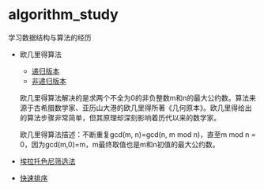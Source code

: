 # algorithm_study
学习数据结构与算法的经历

* 欧几里得算法
  * [递归版本](gcd_recursionVersion.cpp)
  * [非递归版本](gcd_norecursionVersion.cpp)
  
  欧几里得算法解决的是求两个不全为0的非负整数m和n的最大公约数。算法来源于古希腊数学家、亚历山大港的欧几里得所著《几何原本》。欧几里得给出的算法步骤非常简单，但其原理却深刻影响着历代以来的数学家。

  欧几里得算法描述：不断重复gcd(m, n)=gcd(n, m mod n)，直至m mod n = 0，因为gcd(m,0)=m，m最终取值也是m和n初值的最大公约数。

* [埃拉托色尼筛选法](SieveOfEratosthenes.cpp)

* [快速排序](quicksort.cpp)
